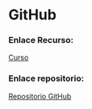 # GitHub
### Enlace Recurso:
[Curso](https://www.youtube.com/watch?v=CK5ZcKZsMRs&ab_channel=LucasMoy)

### Enlace repositorio:
[Repositorio GitHub](https://github.com/sara-34/actividades-github)

